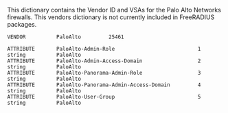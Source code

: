 This dictionary contains the Vendor ID and VSAs for the Palo Alto Networks firewalls. This vendors dictionary is not currently included in FreeRADIUS packages.

```
VENDOR          PaloAlto         25461

ATTRIBUTE       PaloAlto-Admin-Role                           1       string          PaloAlto
ATTRIBUTE       PaloAlto-Admin-Access-Domain                  2       string          PaloAlto
ATTRIBUTE       PaloAlto-Panorama-Admin-Role                  3       string          PaloAlto
ATTRIBUTE       PaloAlto-Panorama-Admin-Access-Domain         4       string          PaloAlto
ATTRIBUTE       PaloAlto-User-Group                           5       string          PaloAlto
```